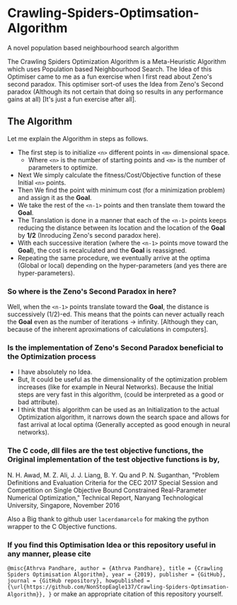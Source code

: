 # Crawling-Spiders-Optimsation-Algorithm
A novel population based neighbourhood search algorithm

The Crawling Spiders Optimization Algorithm is a Meta-Heuristic Algorithm which uses Population based Neighbourhood Search.
The Idea of this Optimiser came to me as a fun exercise when I first read about Zeno's second paradox. This optimiser sort-of uses the Idea 
from Zeno's Second paradox (Although its not certain that doing so results in any performance gains at all) [It's just a fun exercise after all].

## The Algorithm
Let me explain the Algorithm in steps as follows.
* The first step is to initialize `<n>` different points in `<m>` dimensional space.
  * Where `<n>` is the number of starting points and `<m>` is the number of parameters to optimize.
* Next We simply calculate the fitness/Cost/Objective function of these Initial `<n>` points.
* Then We find the point with minimum cost (for a minimization problem) and assign it as the **Goal**.
* We take the rest of the `<n-1>` points and then translate them toward the **Goal**.
* The Translation is done in a manner that each of the `<n-1>` points keeps reducing the distance between its location
and the location of the **Goal** by **1/2** (Inroducing Zeno's second paradox here).
* With each successive iteration (where the `<n-1>` points move toward the **Goal**), the cost is recalculated and the **Goal** is reassigned.
* Repeating the same procedure, we eventually arrive at the optima (Global or local) depending on the hyper-parameters (and yes there are hyper-parameters).

### So where is the Zeno's Second Paradox in here?
Well, when the `<n-1>` points translate toward the **Goal**, the distance is successively (1/2)-ed. This means that the points can never
actually reach the **Goal** even as the number of iterations -> infinity. [Although they can, because of the inherent aproximations of calculations in computers].

### Is the implementation of Zeno's Second Paradox beneficial to the Optimization process
* I have absolutely no Idea.
* But, It could be useful as the dimensionality of the optimization problem increases (like for example in Neural Networks). Because the 
Initial steps are very fast in this algorithm, (could be interpreted as a good or bad attribute).
* I think that this algorithm can be used as an Initialization to the actual Optimization algorithm, it narrows down the search space and allows
for fast arrival at local optima (Generally accepted as good enough in neural networks).

### The C code, dll files are the test objective functions, the Original implementation of the test objective functions is by,
N. H. Awad, M. Z. Ali, J. J. Liang, B. Y. Qu and P. N. Suganthan, "Problem Definitions and Evaluation Criteria for the CEC 2017 Special Session and Competition on Single Objective Bound Constrained Real-Parameter Numerical Optimization," Technical Report, Nanyang Technological University, Singapore, November 2016

Also a Big thank to github user `lacerdamarcelo` for making the python wrapper to the C Objective functions.

### If you find this Optimisation Idea or this repository useful in any manner, please cite 
`@misc{Athrva Pandhare,
  author = {Athrva Pandhare},
  title = {Crawling Spiders Optimisation Algorithm},
  year = {2019},
  publisher = {GitHub},
  journal = {GitHub repository},
  howpublished = {\url{https://github.com/NonStopEagle137/Crawling-Spiders-Optimsation-Algorithm}},
}`
or make an appropriate citation of this repository yourself.
